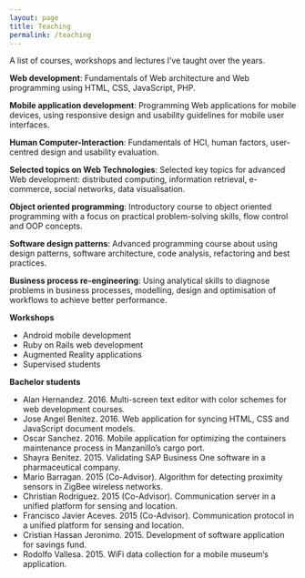 ```yaml
---
layout: page
title: Teaching
permalink: /teaching
---
```


A list of courses, workshops and lectures I’ve taught over the years.

**Web development**: Fundamentals of Web architecture and Web programming using HTML, CSS, JavaScript, PHP.

**Mobile application development**: Programming Web applications for mobile devices, using responsive design and usability guidelines for mobile user interfaces.

**Human Computer-Interaction**: Fundamentals of HCI, human factors, user-centred design and usability evaluation.

**Selected topics on Web Technologies**: Selected key topics for advanced Web development: distributed computing, information retrieval, e-commerce, social networks, data visualisation.

**Object oriented programming**: Introductory course to object oriented programming with a focus on practical problem-solving skills, flow control and OOP concepts.

**Software design patterns**: Advanced programming course about using design patterns, software architecture, code analysis, refactoring and best practices.

**Business process re-engineering**: Using analytical skills to diagnose problems in business processes, modelling, design and optimisation of workflows to achieve better performance.

**Workshops**

- Android mobile development
- Ruby on Rails web development
- Augmented Reality applications
- Supervised students

**Bachelor students**

- Alan Hernandez. 2016. Multi-screen text editor with color schemes for web development courses.
- Jose Angel Benitez. 2016. Web application for syncing HTML, CSS and JavaScript document models.
- Oscar Sanchez. 2016. Mobile application for optimizing the containers maintenance process in Manzanillo’s cargo port.
- Shayra Benitez. 2015. Validating SAP Business One software in a pharmaceutical company.
- Mario Barragan. 2015 (Co-Advisor). Algorithm for detecting proximity sensors in ZigBee wireless networks.
- Christian Rodriguez. 2015 (Co-Advisor). Communication server in a unified platform for sensing and location.
- Francisco Javier Aceves. 2015 (Co-Advisor). Communication protocol in a unified platform for sensing and location.
- Cristian Hassan Jeronimo. 2015. Development of software application for savings fund.
- Rodolfo Vallesa. 2015. WiFi data collection for a mobile museum’s application.